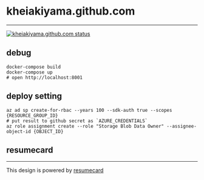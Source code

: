 # kheiakiyama.github.com
-------
<a href="https://github.com/kheiakiyama/kheiakiyama.github.com/actions"><img alt="kheiakiyama.github.com status" src="https://github.com/kheiakiyama/kheiakiyama.github.com/workflows/release/badge.svg"></a>


## debug

```
docker-compose build
docker-compose up
# open http://localhost:8001
```

## deploy setting

```
az ad sp create-for-rbac --years 100 --sdk-auth true --scopes {RESOURCE_GROUP_ID}
# put result to github secret as `AZURE_CREDENTIALS`
az role assignment create --role "Storage Blob Data Owner" --assignee-object-id {OBJECT_ID}
```

## resumecard
-------
This design is powered by [resumecard](https://ddbullfrog.github.io/resumecard)
